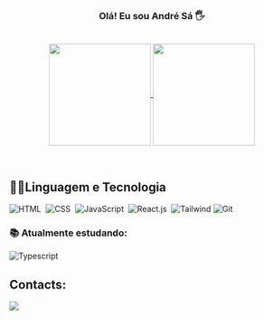 


<h3 align="center">Olá! Eu sou André Sá 🖐</h3>&nbsp;

<div align="center">
  <a href="https://github.com/anuraghazra/github-readme-stats">
  <img height="180em"  align="center" src="https://github-readme-stats.vercel.app/api?username=andre-webcode&bg_color=00000000" />
</a>
<a href="https://github.com/anuraghazra/convoychat">
  <img height="180em" align="center" src="https://github-readme-stats.vercel.app/api/top-langs?username=andre-webcode&layout=compact&langs_count=8&card_width=200&bg_color=00000000" />
</a>
</div>
  
 
 &nbsp;
 &nbsp;



## 👨‍💻Linguagem e Tecnologia

![HTML](https://img.shields.io/badge/HTML5-E34F26?style=for-the-badge&logo=html5&logoColor=white)&nbsp;
![CSS](https://img.shields.io/badge/CSS3-1572B6?style=for-the-badge&logo=css3&logoColor=white)&nbsp;
![JavaScript](https://img.shields.io/badge/JavaScript-F7DF1E?style=for-the-badge&logo=javascript&logoColor=black)&nbsp;
![React.js](https://img.shields.io/badge/React-20232A?style=for-the-badge&logo=react&logoColor=61DAFB)&nbsp;
![Tailwind](https://img.shields.io/badge/Tailwind_CSS-38B2AC?style=for-the-badge&logo=tailwind-css&logoColor=white)
![Git](https://img.shields.io/badge/GIT-E44C30?style=for-the-badge&logo=git&logoColor=white)&nbsp;





### 📚 Atualmente estudando:
![Typescript](https://img.shields.io/badge/TypeScript-007ACC?style=for-the-badge&logo=typescript&logoColor=white)&nbsp;
&nbsp;
## Contacts:

<div> 
</a>
<a href="https://www.linkedin.com/in/andre-sá/" target="_blank"><img src="https://img.shields.io/badge/-LinkedIn-%230077B5?style=for-the-badge&logo=linkedin&logoColor=white"  target="_blank"></a> 
</div>&nbsp;&nbsp;
 

